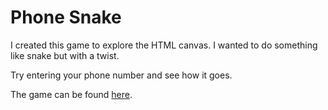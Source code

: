 # Phone Snake
I created this game to explore the HTML canvas. I wanted to do something like snake but with a twist.

Try entering your phone number and see how it goes.

The game can be found [here](http://devanshdesai.com/projects/PhoneSnake/index.html#).
